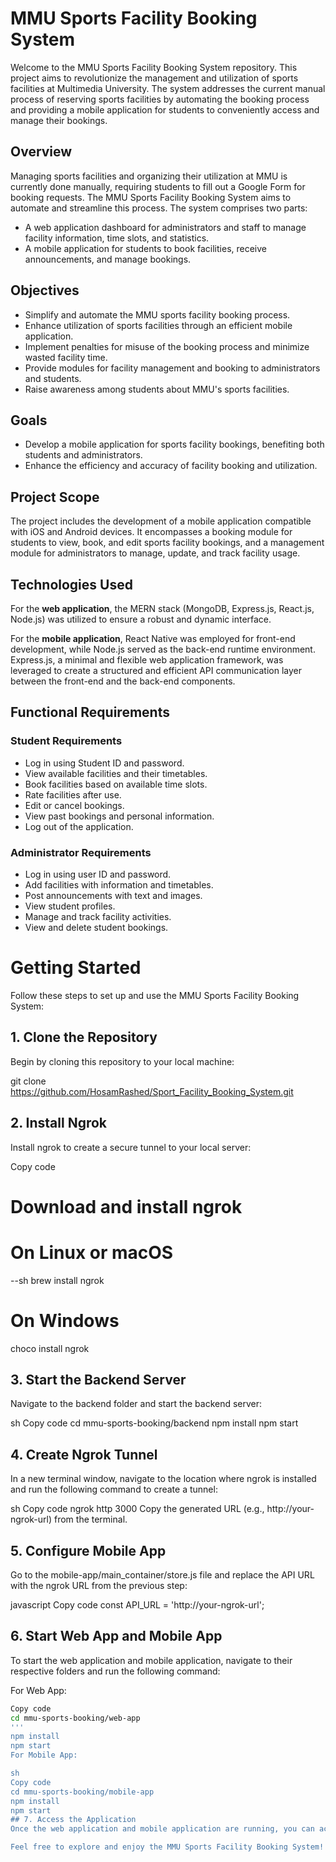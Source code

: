 # MMU Sports Facility Booking System

Welcome to the MMU Sports Facility Booking System repository. This project aims to revolutionize the management and utilization of sports facilities at Multimedia University. The system addresses the current manual process of reserving sports facilities by automating the booking process and providing a mobile application for students to conveniently access and manage their bookings.

## Overview

Managing sports facilities and organizing their utilization at MMU is currently done manually, requiring students to fill out a Google Form for booking requests. The MMU Sports Facility Booking System aims to automate and streamline this process. The system comprises two parts:
- A web application dashboard for administrators and staff to manage facility information, time slots, and statistics.
- A mobile application for students to book facilities, receive announcements, and manage bookings.

## Objectives

- Simplify and automate the MMU sports facility booking process.
- Enhance utilization of sports facilities through an efficient mobile application.
- Implement penalties for misuse of the booking process and minimize wasted facility time.
- Provide modules for facility management and booking to administrators and students.
- Raise awareness among students about MMU's sports facilities.

## Goals

- Develop a mobile application for sports facility bookings, benefiting both students and administrators.
- Enhance the efficiency and accuracy of facility booking and utilization.

## Project Scope

The project includes the development of a mobile application compatible with iOS and Android devices. It encompasses a booking module for students to view, book, and edit sports facility bookings, and a management module for administrators to manage, update, and track facility usage.

## Technologies Used

For the **web application**, the MERN stack (MongoDB, Express.js, React.js, Node.js) was utilized to ensure a robust and dynamic interface.

For the **mobile application**, React Native was employed for front-end development, while Node.js served as the back-end runtime environment. Express.js, a minimal and flexible web application framework, was leveraged to create a structured and efficient API communication layer between the front-end and the back-end components.

## Functional Requirements

### Student Requirements

- Log in using Student ID and password.
- View available facilities and their timetables.
- Book facilities based on available time slots.
- Rate facilities after use.
- Edit or cancel bookings.
- View past bookings and personal information.
- Log out of the application.

### Administrator Requirements

- Log in using user ID and password.
- Add facilities with information and timetables.
- Post announcements with text and images.
- View student profiles.
- Manage and track facility activities.
- View and delete student bookings.

# Getting Started

Follow these steps to set up and use the MMU Sports Facility Booking System:

## 1. Clone the Repository

Begin by cloning this repository to your local machine:

git clone https://github.com/HosamRashed/Sport_Facility_Booking_System.git

## 2. Install Ngrok
Install ngrok to create a secure tunnel to your local server:

Copy code
# Download and install ngrok

# On Linux or macOS
--sh brew install ngrok

# On Windows
choco install ngrok

## 3. Start the Backend Server
Navigate to the backend folder and start the backend server:

sh
Copy code
cd mmu-sports-booking/backend
npm install
npm start
## 4. Create Ngrok Tunnel
In a new terminal window, navigate to the location where ngrok is installed and run the following command to create a tunnel:

sh
Copy code
ngrok http 3000
Copy the generated URL (e.g., http://your-ngrok-url) from the terminal.

## 5. Configure Mobile App
Go to the mobile-app/main_container/store.js file and replace the API URL with the ngrok URL from the previous step:

javascript
Copy code
const API_URL = 'http://your-ngrok-url';
## 6. Start Web App and Mobile App
To start the web application and mobile application, navigate to their respective folders and run the following command:

For Web App:

```sh
Copy code
cd mmu-sports-booking/web-app
'''
npm install
npm start
For Mobile App:

sh
Copy code
cd mmu-sports-booking/mobile-app
npm install
npm start
## 7. Access the Application
Once the web application and mobile application are running, you can access them by opening your web browser for the web app and using an iOS/Android emulator or a physical device for the mobile app.

Feel free to explore and enjoy the MMU Sports Facility Booking System!

